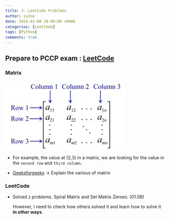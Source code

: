 ```yaml
---
title: 3. LeetCode Problems
author: syJoe
date: 2024-01-08 18:09:00 +0900
categories: [LeetCode]
tags: [Python]
comments: true
---
```


## Prepare to PCCP exam : [LeetCode](https://leetcode.com/studyplan/programming-skills/)

### Matrix

![matrix](/assets/img/blog/matrix.png)

- For example, the value at (2,3) in a matrix, we are looking for the value in the ```second row``` and ```third column```.

- [Geeksforgeeks](https://www.geeksforgeeks.org/order-of-matrix/) → Explain the various of matrix 

### LeetCode

- Solved ```2``` problems. Spiral Matrix and Set Matrix Zeroes. (01.08)

    However, I need to check how others solved it and learn how to solve it **in other ways**.
